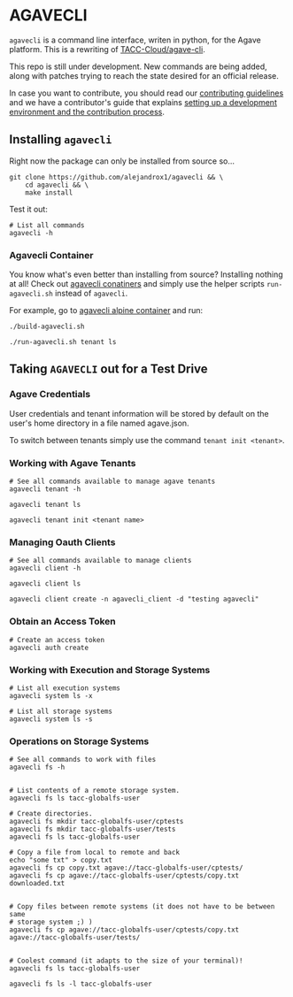 # AGAVECLI

`agavecli` is a command line interface, writen in python, for the Agave platform.
This is a rewriting of [TACC-Cloud/agave-cli](https://github.com/TACC-Cloud/agave-cli).

This repo is still under development. New commands are being added, along with
patches trying to reach the state desired for an official release.

In case you want to contribute, you should read our 
[contributing guidelines](CONTRIBUTING.md) and we have a contributor's guide
that explains [setting up a development environment and the contribution process](docs/contributing/).

## Installing `agavecli`
Right now the package can only be installed from source so...
```shell
git clone https://github.com/alejandrox1/agavecli && \
    cd agavecli && \
    make install
```

Test it out:
```shell
# List all commands
agavecli -h
```


### Agavecli Container
You know what's even better than installing from source? Installing nothing at
all! Check out [agavecli conatiners](/docker) and simply use the helper scripts
`run-agavecli.sh` instead of `agavecli`. 

For example, go to [agavecli alpine container](/docker/alpine_python3)
and run:
```shell
./build-agavecli.sh

./run-agavecli.sh tenant ls
```

## Taking `AGAVECLI` out for a Test Drive
### Agave Credentials
User credentials and tenant information will be stored by default on the user's
home directory in a file named agave.json.

To switch between tenants simply use the command `tenant init <tenant>`.


### Working with Agave Tenants
```shell
# See all commands available to manage agave tenants
agavecli tenant -h

agavecli tenant ls

agavecli tenant init <tenant name>
```

### Managing Oauth Clients
```shell
# See all commands available to manage clients
agavecli client -h

agavecli client ls

agavecli client create -n agavecli_client -d "testing agavecli"
```

### Obtain an Access Token
```shell
# Create an access token
agavecli auth create
```

### Working with Execution and Storage Systems
```shell
# List all execution systems
agavecli system ls -x

# List all storage systems
agavecli system ls -s
```

### Operations on Storage Systems
```shell
# See all commands to work with files
agavecli fs -h


# List contents of a remote storage system.
agavecli fs ls tacc-globalfs-user

# Create directories.
agavecli fs mkdir tacc-globalfs-user/cptests
agavecli fs mkdir tacc-globalfs-user/tests
agavecli fs ls tacc-globalfs-user

# Copy a file from local to remote and back
echo "some txt" > copy.txt
agavecli fs cp copy.txt agave://tacc-globalfs-user/cptests/
agavecli fs cp agave://tacc-globalfs-user/cptests/copy.txt downloaded.txt


# Copy files between remote systems (it does not have to be between same
# storage system ;) )
agavecli fs cp agave://tacc-globalfs-user/cptests/copy.txt agave://tacc-globalfs-user/tests/


# Coolest command (it adapts to the size of your terminal)!
agavecli fs ls tacc-globalfs-user

agavecli fs ls -l tacc-globalfs-user
```
